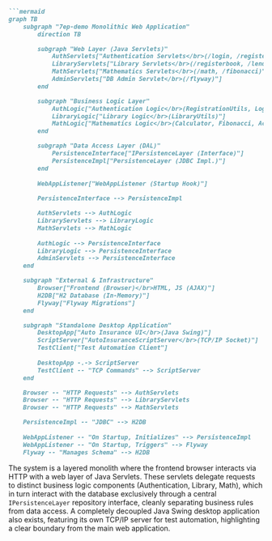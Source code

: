 ```markdown
```mermaid
graph TB
    subgraph "7ep-demo Monolithic Web Application"
        direction TB

        subgraph "Web Layer (Java Servlets)"
            AuthServlets["Authentication Servlets</br>(/login, /register)"]
            LibraryServlets["Library Servlets</br>(/registerbook, /lend, /book)"]
            MathServlets["Mathematics Servlets</br>(/math, /fibonacci)"]
            AdminServlets["DB Admin Servlet</br>(/flyway)"]
        end

        subgraph "Business Logic Layer"
            AuthLogic["Authentication Logic</br>(RegistrationUtils, LoginUtils)"]
            LibraryLogic["Library Logic</br>(LibraryUtils)"]
            MathLogic["Mathematics Logic</br>(Calculator, Fibonacci, Ackermann)"]
        end

        subgraph "Data Access Layer (DAL)"
            PersistenceInterface["IPersistenceLayer (Interface)"]
            PersistenceImpl["PersistenceLayer (JDBC Impl.)"]
        end
        
        WebAppListener["WebAppListener (Startup Hook)"]
        
        PersistenceInterface --> PersistenceImpl

        AuthServlets --> AuthLogic
        LibraryServlets --> LibraryLogic
        MathServlets --> MathLogic
        
        AuthLogic --> PersistenceInterface
        LibraryLogic --> PersistenceInterface
        AdminServlets --> PersistenceInterface
    end

    subgraph "External & Infrastructure"
        Browser["Frontend (Browser)</br>HTML, JS (AJAX)"]
        H2DB["H2 Database (In-Memory)"]
        Flyway["Flyway Migrations"]
    end

    subgraph "Standalone Desktop Application"
        DesktopApp["Auto Insurance UI</br>(Java Swing)"]
        ScriptServer["AutoInsuranceScriptServer</br>(TCP/IP Socket)"]
        TestClient["Test Automation Client"]
        
        DesktopApp -.-> ScriptServer
        TestClient -- "TCP Commands" --> ScriptServer
    end

    Browser -- "HTTP Requests" --> AuthServlets
    Browser -- "HTTP Requests" --> LibraryServlets
    Browser -- "HTTP Requests" --> MathServlets

    PersistenceImpl -- "JDBC" --> H2DB
    
    WebAppListener -- "On Startup, Initializes" --> PersistenceImpl
    WebAppListener -- "On Startup, Triggers" --> Flyway
    Flyway -- "Manages Schema" --> H2DB
```

The system is a layered monolith where the frontend browser interacts via HTTP with a web layer of Java Servlets. These servlets delegate requests to distinct business logic components (Authentication, Library, Math), which in turn interact with the database exclusively through a central `IPersistenceLayer` repository interface, cleanly separating business rules from data access. A completely decoupled Java Swing desktop application also exists, featuring its own TCP/IP server for test automation, highlighting a clear boundary from the main web application.
```